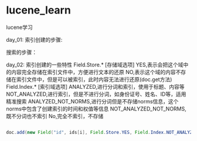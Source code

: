 lucene_learn
============

lucene学习

day_01:
索引创建的步骤:


搜索的步骤：


day_02:
索引创建的一些特性
Field.Store.*  [存储域选项]
YES,表示会把这个域中的内容完全存储在索引文件中，方便进行文本的还原
NO,表示这个域的内容不存储在索引文件中，但是可以被索引，此时内容无法进行还原(doc.get方法)
Field.Index.*  [索引域选项]
ANALYZED,进行分词和索引，使用于标题、内容等
NOT_ANALYZED,进行索引，但是不进行分词，如身份证号、姓名、ID等，适用精准搜索
ANALYZED_NOT_NORMS,进行分词但是不存储norms信息，这个norms中包含了创建索引的时间和权值等信息
NOT_ANALYZED_NOT_NORMS,既不分词也不索引
No,完全不索引，不存储

```java

doc.add(new Field("id", ids[i], Field.Store.YES, Field.Index.NOT_ANALYZED_NO_NORMS));

```

